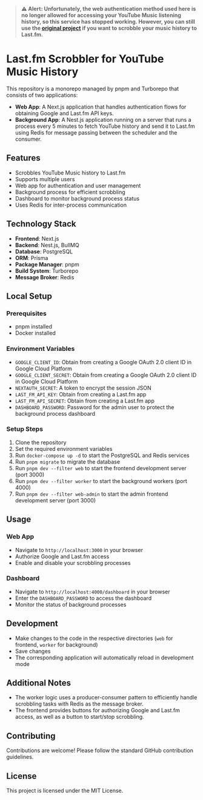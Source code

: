 > **⚠️ Alert: Unfortunately, the web authentication method used here is no longer allowed for accessing your YouTube Music listening history, so this service has stopped working. However, you can still use the [original project](https://github.com/luisignaciocc/youtube-music-scrobbler) if you want to scrobble your music history to Last.fm.**

# Last.fm Scrobbler for YouTube Music History

This repository is a monorepo managed by pnpm and Turborepo that consists of two applications:

- **Web App**: A Next.js application that handles authentication flows for obtaining Google and Last.fm API keys.
- **Background App**: A Nest.js application running on a server that runs a process every 5 minutes to fetch YouTube history and send it to Last.fm using Redis for message passing between the scheduler and the consumer.

## Features

- Scrobbles YouTube Music history to Last.fm
- Supports multiple users
- Web app for authentication and user management
- Background process for efficient scrobbling
- Dashboard to monitor background process status
- Uses Redis for inter-process communication

## Technology Stack

- **Frontend**: Next.js
- **Backend**: Nest.js, BullMQ
- **Database**: PostgreSQL
- **ORM**: Prisma
- **Package Manager**: pnpm
- **Build System**: Turborepo
- **Message Broker**: Redis

## Local Setup

### Prerequisites

- pnpm installed
- Docker installed

### Environment Variables

- `GOOGLE_CLIENT_ID`: Obtain from creating a Google OAuth 2.0 client ID in Google Cloud Platform
- `GOOGLE_CLIENT_SECRET`: Obtain from creating a Google OAuth 2.0 client ID in Google Cloud Platform
- `NEXTAUTH_SECRET`: A token to encrypt the session JSON
- `LAST_FM_API_KEY`: Obtain from creating a Last.fm app
- `LAST_FM_API_SECRET`: Obtain from creating a Last.fm app
- `DASHBOARD_PASSWORD`: Password for the admin user to protect the background process dashboard

### Setup Steps

1. Clone the repository
2. Set the required environment variables
3. Run `docker-compose up -d` to start the PostgreSQL and Redis services
4. Run `pnpm migrate` to migrate the database
5. Run `pnpm dev --filter web` to start the frontend development server (port 3000)
6. Run `pnpm dev --filter worker` to start the background workers (port 4000)
7. Run `pnpm dev --filter web-admin` to start the admin frontend development server (port 3000)

## Usage

### Web App

- Navigate to `http://localhost:3000` in your browser
- Authorize Google and Last.fm access
- Enable and disable your scrobbling processes

### Dashboard

- Navigate to `http://localhost:4000/dashboard` in your browser
- Enter the `DASHBOARD_PASSWORD` to access the dashboard
- Monitor the status of background processes

## Development

- Make changes to the code in the respective directories (`web` for frontend, `worker` for background)
- Save changes
- The corresponding application will automatically reload in development mode

## Additional Notes

- The worker logic uses a producer-consumer pattern to efficiently handle scrobbling tasks with Redis as the message broker.
- The frontend provides buttons for authorizing Google and Last.fm access, as well as a button to start/stop scrobbling.

## Contributing

Contributions are welcome! Please follow the standard GitHub contribution guidelines.

## License

This project is licensed under the MIT License.
